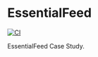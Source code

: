 # EssentialFeed

[![CI](https://github.com/MIF50/EssentialFeed/actions/workflows/CI.yml/badge.svg)](https://github.com/MIF50/EssentialFeed/actions/workflows/CI.yml)


EssentialFeed Case Study.
